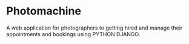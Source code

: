 # Photomachine
A web application for photographers to getting hired and manage their appointments and bookings using PYTHON DJANGO.
